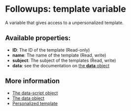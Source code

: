 # Followups: template variable

A variable that gives access to a unpersonalized template.

## Available properties:

* **ID**: The ID of the template (Read-only)
* **name**: The name of the template (Read, write)
* **subject**: The subject of the templates (Read, write)
* **data**: see the documentation on [the **data** object](./followups-scripting-data)

## More information
* [The data-script object](./followups-scripting)
* [The data object](./followups-scripting-data)
* [Personalized template](./followups-scripting-data)
